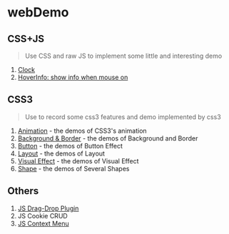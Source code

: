 # webDemo

## CSS+JS
> Use CSS and raw JS to implement some little and interesting demo
1. [Clock](https://cdn.rawgit.com/GXwar/webDemo/40a831e1/CSS%2BJS/clock.html)
2. [HoverInfo: show info when mouse on](https://cdn.rawgit.com/GXwar/webDemo/e7745993/CSS%2BJS/changeInfo/info.html)

## CSS3
> Use to record some css3 features and demo implemented by css3
1. [Animation](https://github.com/GXwar/webDemo/tree/master/CSS3/animation) - the demos of CSS3's animation
2. [Background & Border](https://github.com/GXwar/webDemo/tree/master/CSS3/background%26border) - the demos of Background and Border
3. [Button](https://github.com/GXwar/webDemo/tree/master/CSS3/buttons) - the demos of Button Effect
4. [Layout]() - the demos of Layout
5. [Visual Effect]() - the demos of Visual Effect
6. [Shape](https://github.com/GXwar/webDemo/tree/master/CSS3/shape) - the demos of Several Shapes


## Others
1. [JS Drag-Drop Plugin](http://htmlpreview.github.io/?https://github.com/GXwar/webDemo/blob/master/Others/JS-Drag-Drop-Plugin/index.html)
2. JS Cookie CRUD
3. [JS Context Menu](https://cdn.rawgit.com/GXwar/webDemo/f0dd4249/Others/ContextMenu/index.html)

